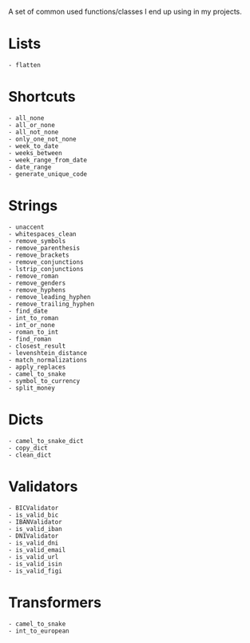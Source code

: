 A set of common used functions/classes I end up using in my projects.

# Lists

    - flatten

# Shortcuts

    - all_none
    - all_or_none
    - all_not_none
    - only_one_not_none
    - week_to_date
    - weeks_between
    - week_range_from_date
    - date_range
    - generate_unique_code

# Strings

    - unaccent
    - whitespaces_clean
    - remove_symbols
    - remove_parenthesis
    - remove_brackets
    - remove_conjunctions
    - lstrip_conjunctions
    - remove_roman
    - remove_genders
    - remove_hyphens
    - remove_leading_hyphen
    - remove_trailing_hyphen
    - find_date
    - int_to_roman
    - int_or_none
    - roman_to_int
    - find_roman
    - closest_result
    - levenshtein_distance
    - match_normalizations
    - apply_replaces
    - camel_to_snake
    - symbol_to_currency
    - split_money

# Dicts

    - camel_to_snake_dict
    - copy_dict
    - clean_dict

# Validators

    - BICValidator
    - is_valid_bic
    - IBANValidator
    - is_valid_iban
    - DNIValidator
    - is_valid_dni
    - is_valid_email
    - is_valid_url
    - is_valid_isin
    - is_valid_figi

# Transformers

    - camel_to_snake
    - int_to_european
